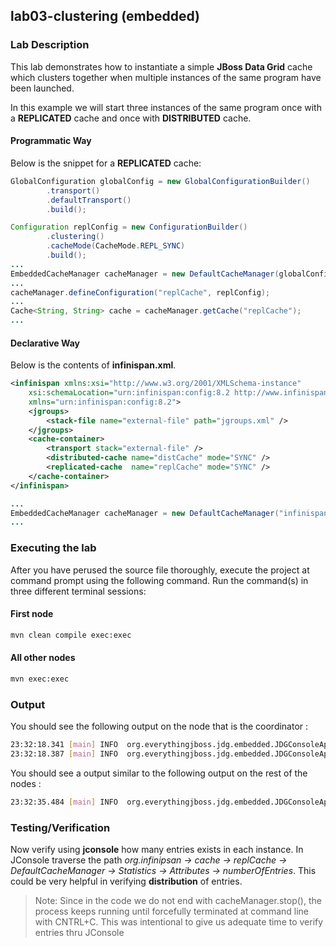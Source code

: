## lab03-clustering (embedded)

### Lab Description

This lab demonstrates how to instantiate a simple **JBoss Data Grid** cache which clusters together when multiple instances of the same program have been launched. 

In this example we will start three instances of the same program once with a **REPLICATED** cache and once with **DISTRIBUTED** cache. 

#### Programmatic Way

Below is the snippet for a **REPLICATED** cache:

```java
GlobalConfiguration globalConfig = new GlobalConfigurationBuilder()
        .transport()
        .defaultTransport()
        .build();

Configuration replConfig = new ConfigurationBuilder()
        .clustering()
        .cacheMode(CacheMode.REPL_SYNC)
        .build();
...
EmbeddedCacheManager cacheManager = new DefaultCacheManager(globalConfig);
...
cacheManager.defineConfiguration("replCache", replConfig);
...
Cache<String, String> cache = cacheManager.getCache("replCache");
...
```

#### Declarative Way

Below is the contents of **infinispan.xml**.    

```xml
<infinispan xmlns:xsi="http://www.w3.org/2001/XMLSchema-instance"
    xsi:schemaLocation="urn:infinispan:config:8.2 http://www.infinispan.org/schemas/infinispan-config-8.2.xsd"
    xmlns="urn:infinispan:config:8.2">
    <jgroups>
        <stack-file name="external-file" path="jgroups.xml" />
    </jgroups>
    <cache-container>
        <transport stack="external-file" />
        <distributed-cache name="distCache" mode="SYNC" />
        <replicated-cache  name="replCache" mode="SYNC" />
    </cache-container>
</infinispan>
```

```java
...
EmbeddedCacheManager cacheManager = new DefaultCacheManager("infinispan.xml");
...
```

### Executing the lab

After you have perused the source file thoroughly, execute the project at command prompt using the following command. Run the command(s) in three different terminal sessions:

#### First node

```sh 
mvn clean compile exec:exec
```
#### All other nodes

```sh 
mvn exec:exec
```

### Output
You should see the following output on the node that is the coordinator :

```sh
23:32:18.341 [main] INFO  org.everythingjboss.jdg.embedded.JDGConsoleApp - *** This node is the coordinator ***
23:32:18.387 [main] INFO  org.everythingjboss.jdg.embedded.JDGConsoleApp - The size of the cache is : 100, mode of the cache is : REPL_SYNC
```

You should see a output similar to the following output on the rest of the nodes :

```sh
23:32:35.484 [main] INFO  org.everythingjboss.jdg.embedded.JDGConsoleApp - The size of the cache is : 100, mode of the cache is : REPL_SYNC 
```

### Testing/Verification

Now verify using **jconsole** how many entries exists in each instance. In JConsole traverse the path *org.infinipsan → cache → replCache → DefaultCacheManager → Statistics → Attributes → numberOfEntries*. This could be very helpful in verifying **distribution** of entries. 

> Note: Since in the code we do not end with cacheManager.stop(), the process keeps running until forcefully terminated at command line with CNTRL+C. This was intentional to give us adequate time to verify entries thru JConsole
